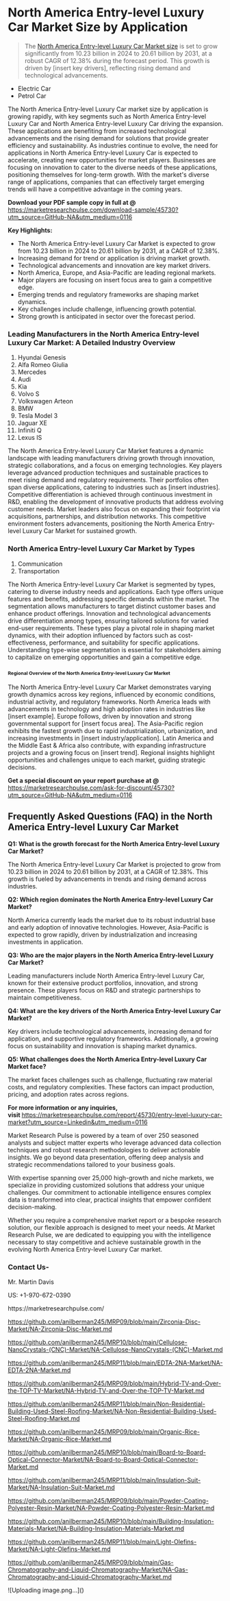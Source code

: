 <h1>North America Entry-level Luxury Car Market&nbsp;Size by Application</h1><blockquote><p>The <a href="https://marketresearchpulse.com/download-sample/45730?utm_source=GitHub-NA&amp;utm_medium=0116">North America Entry-level Luxury Car Market size</a> is set to grow significantly from 10.23 billion in 2024 to 20.61 billion by 2031, at a robust CAGR of 12.38% during the forecast period. This growth is driven by [insert key drivers], reflecting rising demand and technological advancements.</p></blockquote><ul><li>Electric Car<li> Petrol Car</li></ul><p>The North America Entry-level Luxury Car market size by application is growing rapidly, with key segments such as North America Entry-level Luxury Car and North America Entry-level Luxury Car driving the expansion. These applications are benefiting from increased technological advancements and the rising demand for solutions that provide greater efficiency and sustainability. As industries continue to evolve, the need for applications in North America Entry-level Luxury Car is expected to accelerate, creating new opportunities for market players. Businesses are focusing on innovation to cater to the diverse needs of these applications, positioning themselves for long-term growth. With the market's diverse range of applications, companies that can effectively target emerging trends will have a competitive advantage in the coming years.</p><p><strong>Download your PDF sample copy in full at @ </strong><a href="https://marketresearchpulse.com/download-sample/45730?utm_source=GitHub-NA&amp;utm_medium=0116">https://marketresearchpulse.com/download-sample/45730?utm_source=GitHub-NA&amp;utm_medium=0116</a></p><p><strong>Key Highlights: </strong></p><ul><li>The North America Entry-level Luxury Car Market is expected to grow from 10.23 billion in 2024 to 20.61 billion by 2031, at a CAGR of 12.38%.</li><li>Increasing demand for trend or application is driving market growth.</li><li>Technological advancements and innovation are key market drivers.</li><li>North America, Europe, and Asia-Pacific are leading regional markets.</li><li>Major players are focusing on insert focus area to gain a competitive edge.</li><li>Emerging trends and regulatory frameworks are shaping market dynamics.</li><li>Key challenges include challenge, influencing growth potential.</li><li>Strong growth is anticipated in sector over the forecast period.</li></ul><h3>Leading Manufacturers in the North America Entry-level Luxury Car Market: A Detailed Industry Overview</h3><ol><li>Hyundai Genesis</li><li>Alfa Romeo Giulia</li><li>Mercedes</li><li>Audi</li><li>Kia</li><li>Volvo S</li><li>Volkswagen Arteon</li><li>BMW</li><li>Tesla Model 3</li><li>Jaguar XE</li><li>Infiniti Q</li><li>Lexus IS</li></ol><div class="flex max-w-full flex-col flex-grow"><div class="min-h-8 text-message flex w-full flex-col items-end gap-2 whitespace-normal break-words [.text-message+&amp;]:mt-5" dir="auto" data-message-author-role="assistant" data-message-id="fd8432e4-4910-450d-b182-61b7bfb0a01f" data-message-model-slug="gpt-4o"><div class="flex w-full flex-col gap-1 empty:hidden first:pt-[3px]"><div class="markdown prose w-full break-words dark:prose-invert light"><p>The North America Entry-level Luxury Car Market features a dynamic landscape with leading manufacturers driving growth through innovation, strategic collaborations, and a focus on emerging technologies. Key players leverage advanced production techniques and sustainable practices to meet rising demand and regulatory requirements. Their portfolios often span diverse applications, catering to industries such as [insert industries]. Competitive differentiation is achieved through continuous investment in R&amp;D, enabling the development of innovative products that address evolving customer needs. Market leaders also focus on expanding their footprint via acquisitions, partnerships, and distribution networks. This competitive environment fosters advancements, positioning the North America Entry-level Luxury Car Market for sustained growth.</p></div></div></div></div><h3>North America Entry-level Luxury Car Market by Types</h3><ol><li>Communication<li> Transportation</li></ol><div class="flex max-w-full flex-col flex-grow"><div class="min-h-8 text-message flex w-full flex-col items-end gap-2 whitespace-normal break-words [.text-message+&amp;]:mt-5" dir="auto" data-message-author-role="assistant" data-message-id="084470be-0bb7-4664-bddf-5156b4f41249" data-message-model-slug="gpt-4o-mini"><div class="flex w-full flex-col gap-1 empty:hidden first:pt-[3px]"><div class="markdown prose w-full break-words dark:prose-invert light"><p>The North America Entry-level Luxury Car Market is segmented by types, catering to diverse industry needs and applications. Each type offers unique features and benefits, addressing specific demands within the market. The segmentation allows manufacturers to target distinct customer bases and enhance product offerings. Innovation and technological advancements drive differentiation among types, ensuring tailored solutions for varied end-user requirements. These types play a pivotal role in shaping market dynamics, with their adoption influenced by factors such as cost-effectiveness, performance, and suitability for specific applications. Understanding type-wise segmentation is essential for stakeholders aiming to capitalize on emerging opportunities and gain a competitive edge.</p></div></div></div></div><h3><span style="font-size: 11px;">Regional Overview of the North America Entry-level Luxury Car Market</span></h3><div class="flex max-w-full flex-col flex-grow"><div class="min-h-8 text-message flex w-full flex-col items-end gap-2 whitespace-normal break-words [.text-message+&amp;]:mt-5" dir="auto" data-message-author-role="assistant" data-message-id="e9038762-ce64-4e30-91c9-9bd413514231" data-message-model-slug="gpt-4o-mini"><div class="flex w-full flex-col gap-1 empty:hidden first:pt-[3px]"><div class="markdown prose w-full break-words dark:prose-invert light"><p>The North America Entry-level Luxury Car Market demonstrates varying growth dynamics across key regions, influenced by economic conditions, industrial activity, and regulatory frameworks. North America leads with advancements in technology and high adoption rates in industries like [insert example]. Europe follows, driven by innovation and strong governmental support for [insert focus area]. The Asia-Pacific region exhibits the fastest growth due to rapid industrialization, urbanization, and increasing investments in [insert industry/application]. Latin America and the Middle East &amp; Africa also contribute, with expanding infrastructure projects and a growing focus on [insert trend]. Regional insights highlight opportunities and challenges unique to each market, guiding strategic decisions.</p></div></div></div></div><p><strong>Get a special discount on your report purchase at @ </strong><a href="https://marketresearchpulse.com/ask-for-discount/45730?utm_source=GitHub-NA&amp;utm_medium=0116">https://marketresearchpulse.com/ask-for-discount/45730?utm_source=GitHub-NA&amp;utm_medium=0116</a></p><h2>Frequently Asked Questions (FAQ) in the North America Entry-level Luxury Car Market</h2><p><strong>Q1: What is the growth forecast for the North America Entry-level Luxury Car Market?</strong></p><p>The North America Entry-level Luxury Car Market is projected to grow from 10.23 billion in 2024 to 20.61 billion by 2031, at a CAGR of 12.38%. This growth is fueled by advancements in trends and rising demand across industries.</p><p><strong>Q2: Which region dominates the North America Entry-level Luxury Car Market?</strong></p><p>North America currently leads the market due to its robust industrial base and early adoption of innovative technologies. However, Asia-Pacific is expected to grow rapidly, driven by industrialization and increasing investments in application.</p><p><strong>Q3: Who are the major players in the North America Entry-level Luxury Car Market?</strong></p><p>Leading manufacturers include North America Entry-level Luxury Car, known for their extensive product portfolios, innovation, and strong presence. These players focus on R&amp;D and strategic partnerships to maintain competitiveness.</p><p><strong>Q4: What are the key drivers of the North America Entry-level Luxury Car Market?</strong></p><p>Key drivers include technological advancements, increasing demand for application, and supportive regulatory frameworks. Additionally, a growing focus on sustainability and innovation is shaping market dynamics.</p><p><strong>Q5: What challenges does the North America Entry-level Luxury Car Market face?</strong></p><p>The market faces challenges such as challenge, fluctuating raw material costs, and regulatory complexities. These factors can impact production, pricing, and adoption rates across regions.</p><p><strong>For more information or any inquiries, visit&nbsp;</strong><a href="https://marketresearchpulse.com/report/45730/entry-level-luxury-car-market?utm_source=Linkedin&utm_medium=0116">https://marketresearchpulse.com/report/45730/entry-level-luxury-car-market?utm_source=Linkedin&utm_medium=0116</a></p><p>Market Research Pulse is powered by a team of over 250 seasoned analysts and subject matter experts who leverage advanced data collection techniques and robust research methodologies to deliver actionable insights. We go beyond data presentation, offering deep analysis and strategic recommendations tailored to your business goals.</p><p>With expertise spanning over 25,000 high-growth and niche markets, we specialize in providing customized solutions that address your unique challenges. Our commitment to actionable intelligence ensures complex data is transformed into clear, practical insights that empower confident decision-making.</p><p>Whether you require a comprehensive market report or a bespoke research solution, our flexible approach is designed to meet your needs. At Market Research Pulse, we are dedicated to equipping you with the intelligence necessary to stay competitive and achieve sustainable growth in the evolving North America Entry-level Luxury Car market.</p><h3><strong>Contact Us-</strong></h3><p>Mr. Martin Davis</p><p>US: +1-970-672-0390</p><p>https://marketresearchpulse.com/</p><p><a href="https://github.com/anilberman245/MRP09/blob/main/Zirconia-Disc-Market/NA-Zirconia-Disc-Market.md">https://github.com/anilberman245/MRP09/blob/main/Zirconia-Disc-Market/NA-Zirconia-Disc-Market.md</a></p><p><a href="https://github.com/anilberman245/MRP10/blob/main/Cellulose-NanoCrystals-(CNC)-Market/NA-Cellulose-NanoCrystals-(CNC)-Market.md">https://github.com/anilberman245/MRP10/blob/main/Cellulose-NanoCrystals-(CNC)-Market/NA-Cellulose-NanoCrystals-(CNC)-Market.md</a></p><p><a href="https://github.com/anilberman245/MRP11/blob/main/EDTA-2NA-Market/NA-EDTA-2NA-Market.md">https://github.com/anilberman245/MRP11/blob/main/EDTA-2NA-Market/NA-EDTA-2NA-Market.md</a></p><p><a href="https://github.com/anilberman245/MRP09/blob/main/Hybrid-TV-and-Over-the-TOP-TV-Market/NA-Hybrid-TV-and-Over-the-TOP-TV-Market.md">https://github.com/anilberman245/MRP09/blob/main/Hybrid-TV-and-Over-the-TOP-TV-Market/NA-Hybrid-TV-and-Over-the-TOP-TV-Market.md</a></p><p><a href="https://github.com/anilberman245/MRP11/blob/main/Non-Residential-Building-Used-Steel-Roofing-Market/NA-Non-Residential-Building-Used-Steel-Roofing-Market.md">https://github.com/anilberman245/MRP11/blob/main/Non-Residential-Building-Used-Steel-Roofing-Market/NA-Non-Residential-Building-Used-Steel-Roofing-Market.md</a></p><p><a href="https://github.com/anilberman245/MRP09/blob/main/Organic-Rice-Market/NA-Organic-Rice-Market.md">https://github.com/anilberman245/MRP09/blob/main/Organic-Rice-Market/NA-Organic-Rice-Market.md</a></p><p><a href="https://github.com/anilberman245/MRP10/blob/main/Board-to-Board-Optical-Connector-Market/NA-Board-to-Board-Optical-Connector-Market.md">https://github.com/anilberman245/MRP10/blob/main/Board-to-Board-Optical-Connector-Market/NA-Board-to-Board-Optical-Connector-Market.md</a></p><p><a href="https://github.com/anilberman245/MRP11/blob/main/Insulation-Suit-Market/NA-Insulation-Suit-Market.md">https://github.com/anilberman245/MRP11/blob/main/Insulation-Suit-Market/NA-Insulation-Suit-Market.md</a></p><p><a href="https://github.com/anilberman245/MRP09/blob/main/Powder-Coating-Polyester-Resin-Market/NA-Powder-Coating-Polyester-Resin-Market.md">https://github.com/anilberman245/MRP09/blob/main/Powder-Coating-Polyester-Resin-Market/NA-Powder-Coating-Polyester-Resin-Market.md</a></p><p><a href="https://github.com/anilberman245/MRP10/blob/main/Building-Insulation-Materials-Market/NA-Building-Insulation-Materials-Market.md">https://github.com/anilberman245/MRP10/blob/main/Building-Insulation-Materials-Market/NA-Building-Insulation-Materials-Market.md</a></p><p><a href="https://github.com/anilberman245/MRP11/blob/main/Light-Olefins-Market/NA-Light-Olefins-Market.md">https://github.com/anilberman245/MRP11/blob/main/Light-Olefins-Market/NA-Light-Olefins-Market.md</a></p><p><a href="https://github.com/anilberman245/MRP09/blob/main/Gas-Chromatography-and-Liquid-Chromatography-Market/NA-Gas-Chromatography-and-Liquid-Chromatography-Market.md">https://github.com/anilberman245/MRP09/blob/main/Gas-Chromatography-and-Liquid-Chromatography-Market/NA-Gas-Chromatography-and-Liquid-Chromatography-Market.md</a></p>
![Uploading image.png…]()
